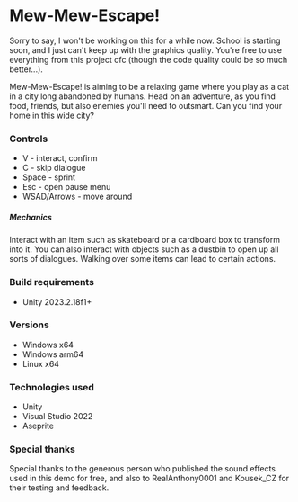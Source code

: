 <h1>Mew-Mew-Escape!</h1>
<p>Sorry to say, I won't be working on this for a while now. School is starting soon, and I just can't keep up with the graphics quality. You're free to use everything from this project ofc (though the code quality could be so much better...).
</p>



<p>
  Mew-Mew-Escape! is aiming to be a relaxing game where you play as a cat in a city long abandoned by humans. Head on an adventure, as you find food, friends, but also enemies you'll need to outsmart. Can you find your home in this wide city?
</p>

<h3>Controls</h3>
<ul>
  <li>V - interact, confirm</li>
  <li>C - skip dialogue</li>
  <li>Space - sprint</li>
  <li>Esc - open pause menu</li>
  <li>WSAD/Arrows - move around</li>
</ul>
<h5>Mechanics</h5>
<p>
  Interact with an item such as skateboard or a cardboard box to transform into it. You can also interact with objects such as a dustbin to open up all sorts of dialogues. 
  Walking over some items can lead to certain actions.
</p>

<h3>Build requirements</h3>
<ul>
  <li>Unity 2023.2.18f1+</li>
</ul>

<h3>Versions</h3>
<ul>
  <li>Windows x64</li>
  <li>Windows arm64</li>
  <li>Linux x64</li>
</ul>

<h3>Technologies used</h3>
<ul>
  <li>Unity</li>
  <li>Visual Studio 2022</li>
  <li>Aseprite</li>
</ul>

<h3>Special thanks</h3>
<p>
  Special thanks to the generous person who published the sound effects used in this demo for free, and also to RealAnthony0001 and Kousek_CZ for their testing and feedback.
</p>


